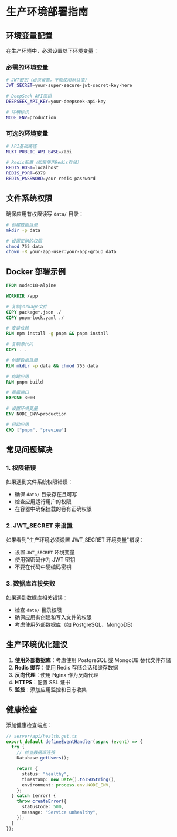 # 生产环境部署指南

## 环境变量配置

在生产环境中，必须设置以下环境变量：

### 必需的环境变量

```bash
# JWT密钥（必须设置，不能使用默认值）
JWT_SECRET=your-super-secure-jwt-secret-key-here

# DeepSeek API密钥
DEEPSEEK_API_KEY=your-deepseek-api-key

# 环境标识
NODE_ENV=production
```

### 可选的环境变量

```bash
# API基础路径
NUXT_PUBLIC_API_BASE=/api

# Redis配置（如果使用Redis存储）
REDIS_HOST=localhost
REDIS_PORT=6379
REDIS_PASSWORD=your-redis-password
```

## 文件系统权限

确保应用有权限读写 `data/` 目录：

```bash
# 创建数据目录
mkdir -p data

# 设置正确的权限
chmod 755 data
chown -R your-app-user:your-app-group data
```

## Docker 部署示例

```dockerfile
FROM node:18-alpine

WORKDIR /app

# 复制package文件
COPY package*.json ./
COPY pnpm-lock.yaml ./

# 安装依赖
RUN npm install -g pnpm && pnpm install

# 复制源代码
COPY . .

# 创建数据目录
RUN mkdir -p data && chmod 755 data

# 构建应用
RUN pnpm build

# 暴露端口
EXPOSE 3000

# 设置环境变量
ENV NODE_ENV=production

# 启动应用
CMD ["pnpm", "preview"]
```

## 常见问题解决

### 1. 权限错误

如果遇到文件系统权限错误：

- 确保 `data/` 目录存在且可写
- 检查应用运行用户的权限
- 在容器中确保挂载的卷有正确权限

### 2. JWT_SECRET 未设置

如果看到"生产环境必须设置 JWT_SECRET 环境变量"错误：

- 设置 `JWT_SECRET` 环境变量
- 使用强密码作为 JWT 密钥
- 不要在代码中硬编码密钥

### 3. 数据库连接失败

如果遇到数据库相关错误：

- 检查 `data/` 目录权限
- 确保应用有创建和写入文件的权限
- 考虑使用外部数据库（如 PostgreSQL、MongoDB）

## 生产环境优化建议

1. **使用外部数据库**：考虑使用 PostgreSQL 或 MongoDB 替代文件存储
2. **Redis 缓存**：使用 Redis 存储会话和缓存数据
3. **反向代理**：使用 Nginx 作为反向代理
4. **HTTPS**：配置 SSL 证书
5. **监控**：添加应用监控和日志收集

## 健康检查

添加健康检查端点：

```typescript
// server/api/health.get.ts
export default defineEventHandler(async (event) => {
  try {
    // 检查数据库连接
    Database.getUsers();

    return {
      status: "healthy",
      timestamp: new Date().toISOString(),
      environment: process.env.NODE_ENV,
    };
  } catch (error) {
    throw createError({
      statusCode: 500,
      message: "Service unhealthy",
    });
  }
});
```
